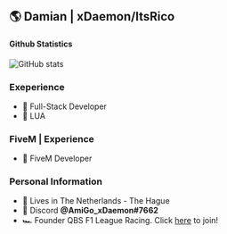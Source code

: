 ## 🌎 Damian | xDaemon/ItsRico

#### Github Statistics
![GitHub stats](https://github-readme-stats.vercel.app/api?username=xDaemon070&show_icons=true&theme=omni&include_all_commits=true&locale=nl&count_private=true)
<br>

### Exeperience
- 📝 Full-Stack Developer
- 📝 LUA

### FiveM | Experience
- 📝 FiveM Developer

### Personal Information
- 🏡 Lives in The Netherlands - The Hague
- 👀 Discord **@AmiGo_xDaemon#7662**
- 🏎️ Founder QBS F1 League Racing. Click [here](https://discord.gg/Y9cnY3UpeQ) to join!
